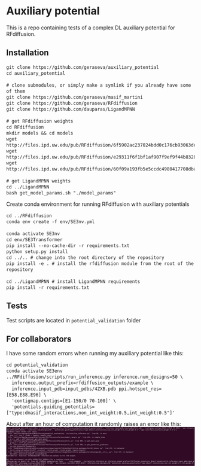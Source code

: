# Auxiliary potential

This is a repo containing tests of a complex DL auxiliary potential for RFdiffusion. 

## Installation

```
git clone https://github.com/geraseva/auxiliary_potential
cd auxiliary_potential

# clone submodules, or simply make a symlink if you already have some of them
git clone https://github.com/geraseva/masif_martini
git clone https://github.com/geraseva/RFdiffusion
git clone https://github.com/dauparas/LigandMPNN

# get RFdiffusion weights
cd RFdiffusion
mkdir models && cd models
wget http://files.ipd.uw.edu/pub/RFdiffusion/6f5902ac237024bdd0c176cb93063dc4/Base_ckpt.pt
wget http://files.ipd.uw.edu/pub/RFdiffusion/e29311f6f1bf1af907f9ef9f44b8328b/Complex_base_ckpt.pt
wget http://files.ipd.uw.edu/pub/RFdiffusion/60f09a193fb5e5ccdc4980417708dbab/Complex_Fold_base_ckpt.pt

# get LigandMPNN weights
cd ../LigandMPNN
bash get_model_params.sh "./model_params"
```
Create conda environment for running RFdiffusion with auxiliary potentials
```
cd ../RFdiffusion
conda env create -f env/SE3nv.yml

conda activate SE3nv
cd env/SE3Transformer
pip install --no-cache-dir -r requirements.txt
python setup.py install
cd ../.. # change into the root directory of the repository
pip install -e . # install the rfdiffusion module from the root of the repository

cd ../LigandMPNN # install LigandMPNN requirements
pip install -r requirements.txt
```
## Tests

Test scripts are located in ```potential_validation``` folder

## For collaborators

I have some random errors when running my auxiliary potential like this:
```
cd potential_validation
conda activate SE3env
../RFdiffusion/scripts/run_inference.py inference.num_designs=50 \
  inference.output_prefix=rfdiffusion_outputs/example \
  inference.input_pdb=input_pdbs/4ZXB.pdb ppi.hotspot_res=[E58,E88,E96] \
  'contigmap.contigs=[E1-150/0 70-100]' \
  'potentials.guiding_potentials=["type:dmasif_interactions,non_int_weight:0.5,int_weight:0.5"]'
```
About after an hour of computation it randomly raises an error like this: 
![error1](img/error1.jpg)

